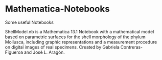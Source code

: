 # Mathematica-Notebooks
Some useful Notebooks

ShellModel.nb is a Mathematica 13.1 Notebook with a mathematical model based on parametric surfaces for the shell morphology of the phylum Mollusca, including graphic representations and a measurement procedure on digital images of real specimens. Created by Gabriela Contreras-Figueroa and José L. Aragón.
